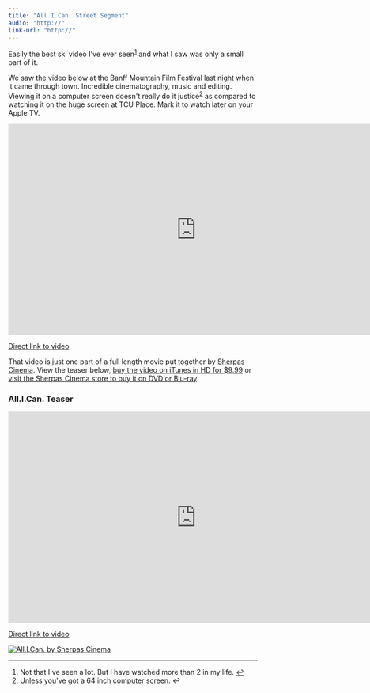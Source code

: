 ```yaml
---
title: "All.I.Can. Street Segment"
audio: "http://"
link-url: "http://"
---
```

<p>Easily the best ski video I've ever seen<sup id="fnref-19973:1"><a href="#fn-19973:1" rel="footnote">1</a></sup> and what I saw was only a small part of it.</p>
<p>We saw the video below at the Banff Mountain Film Festival last night when it came through town. Incredible cinematography, music and editing. Viewing it on a computer screen doesn't really do it justice<sup id="fnref-19973:2"><a href="#fn-19973:2" rel="footnote">2</a></sup> as compared to watching it on the huge screen at TCU Place. Mark it to watch later on your Apple TV.</p>
<p><iframe src="http://player.vimeo.com/video/32863936?title=0&amp;byline=0&amp;portrait=0" width="759" height="427" frameborder="0" webkitAllowFullScreen mozallowfullscreen allowFullScreen></iframe></p>
<p><a href="http://vimeo.com/32863936">Direct link to video</a></p>
<p>That video is just one part of a full length movie put together by <a href="http://www.sherpascinema.com/">Sherpas Cinema</a>. View the teaser below, <a href="http://click.linksynergy.com/fs-bin/stat?id=6PFrOqNV4B8&amp;offerid=146261&amp;type=3&amp;subid=0&amp;tmpid=1826&amp;RD_PARM1=http%253A%252F%252Fitunes.apple.com%252Fca%252Fmovie%252Fall.i.can.-by-sherpas-cinema%252Fid470509338%253Fuo%253D4%2526partnerId%253D30">buy the video on iTunes in HD for $9.99</a> or <a href="http://www.sherpascinema.com/taxonomy/term/89">visit the Sherpas Cinema store to buy it on DVD or Blu-ray</a>.</p>
<h3>All.I.Can. Teaser</h3>
<p><iframe src="http://player.vimeo.com/video/16442800?color=ffffff" width="759" height="427" frameborder="0" webkitAllowFullScreen mozallowfullscreen allowFullScreen></iframe></p>
<p><a href="http://vimeo.com/16442800">Direct link to video</a></p>
<p><a href="http://click.linksynergy.com/fs-bin/stat?id=6PFrOqNV4B8&offerid=146261&type=3&subid=0&tmpid=1826&RD_PARM1=http%253A%252F%252Fitunes.apple.com%252Fca%252Fmovie%252Fall.i.can.-by-sherpas-cinema%252Fid470509338%253Fuo%253D4%2526partnerId%253D30" target="itunes_store"><img src="http://ax.phobos.apple.com.edgesuite.net/images/web/linkmaker/badge_itunes-lrg.gif" alt="All.I.Can. by Sherpas Cinema" style="border: 0;"/></a></p>
<div class="footnotes">
<hr />
<ol>
<li id="fn-19973:1">
Not that I've seen a lot. But I have watched more than 2 in my life.&#160;<a href="#fnref-19973:1" rev="footnote">&#8617;</a>
</li>
<li id="fn-19973:2">
Unless you've got a 64 inch computer screen.&#160;<a href="#fnref-19973:2" rev="footnote">&#8617;</a>
</li>
</ol>
</div>
